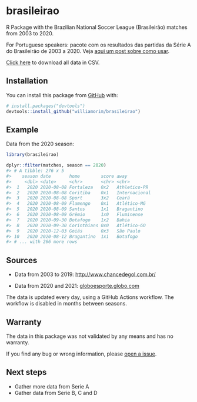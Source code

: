 
<!-- README.md is generated from README.Rmd. Please edit that file -->

# brasileirao

R Package with the Brazilian National Soccer League (Brasileirão)
matches from 2003 to 2020.

For Portuguese speakers: pacote com os resultados das partidas da Série A do Brasileirão de 2003 a 2020. Veja [aqui um post sobre como usar](https://blog.curso-r.com/posts/2021-03-02-brasileirao/).

<a href="https://raw.githubusercontent.com/williamorim/brasileirao/master/data-raw/csv/matches.csv" download="matches.csv">Click
here</a> to download all data in CSV.

## Installation

You can install this package from [GitHub](https://github.com/) with:

``` r
# install.packages("devtools")
devtools::install_github("williamorim/brasileirao")
```

## Example

Data from the 2020 season:

``` r
library(brasileirao)

dplyr::filter(matches, season == 2020)
#> # A tibble: 276 x 5
#>    season date       home        score away         
#>     <dbl> <date>     <chr>       <chr> <chr>        
#>  1   2020 2020-08-08 Fortaleza   0x2   Athletico-PR 
#>  2   2020 2020-08-08 Coritiba    0x1   Internacional
#>  3   2020 2020-08-08 Sport       3x2   Ceará        
#>  4   2020 2020-08-09 Flamengo    0x1   Atlético-MG  
#>  5   2020 2020-08-09 Santos      1x1   Bragantino   
#>  6   2020 2020-08-09 Grêmio      1x0   Fluminense   
#>  7   2020 2020-09-30 Botafogo    1x2   Bahia        
#>  8   2020 2020-09-30 Corinthians 0x0   Atlético-GO  
#>  9   2020 2020-12-03 Goiás       0x3   São Paulo    
#> 10   2020 2020-08-12 Bragantino  1x1   Botafogo     
#> # ... with 266 more rows
```

## Sources

  - Data from 2003 to 2019: <http://www.chancedegol.com.br/>

  - Data from 2020 and 2021:
    [globoesporte.globo.com](https://globoesporte.globo.com/futebol/brasileirao-serie-a/)
    
The data is updated every day, using a GitHub Actions workflow. The workflow is disabled in months between seasons.

## Warranty

The data in this package was not validated by any means and has no
warranty.

If you find any bug or wrong information, please [open a
issue](https://github.com/williamorim/brasileirao/issues).

## Next steps

  - Gather more data from Serie A
  - Gather data from Serie B, C and D
